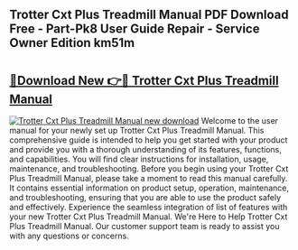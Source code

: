 ## Trotter Cxt Plus Treadmill Manual PDF Download Free - Part-Pk8 User Guide Repair - Service Owner Edition km51m

# <h2><a href="http://bc68807.oget.top/?id=Trotter+Cxt+Plus+Treadmill+Manual">🔗Download New 👉🔴 Trotter Cxt Plus Treadmill Manual</a></h2>

[![Trotter Cxt Plus Treadmill Manual new download](https://i.imgur.com/5g1atiW.png)](http://bc68807.oget.top/?id=Trotter+Cxt+Plus+Treadmill+Manual)
Welcome to the user manual for your newly set up Trotter Cxt Plus Treadmill Manual. This comprehensive guide is intended to help you get started with your product and provide you with a thorough understanding of its features, functions, and capabilities. You will find clear instructions for installation, usage, maintenance, and troubleshooting. Before you begin using your Trotter Cxt Plus Treadmill Manual, please take a moment to read this manual carefully. It contains essential information on product setup, operation, maintenance, and troubleshooting, ensuring that you are able to use the product safely and effectively. Experience the seamless integration of list of features with your new Trotter Cxt Plus Treadmill Manual. We're Here to Help Trotter Cxt Plus Treadmill Manual. Our customer support team is ready to assist you with any questions or concerns.
